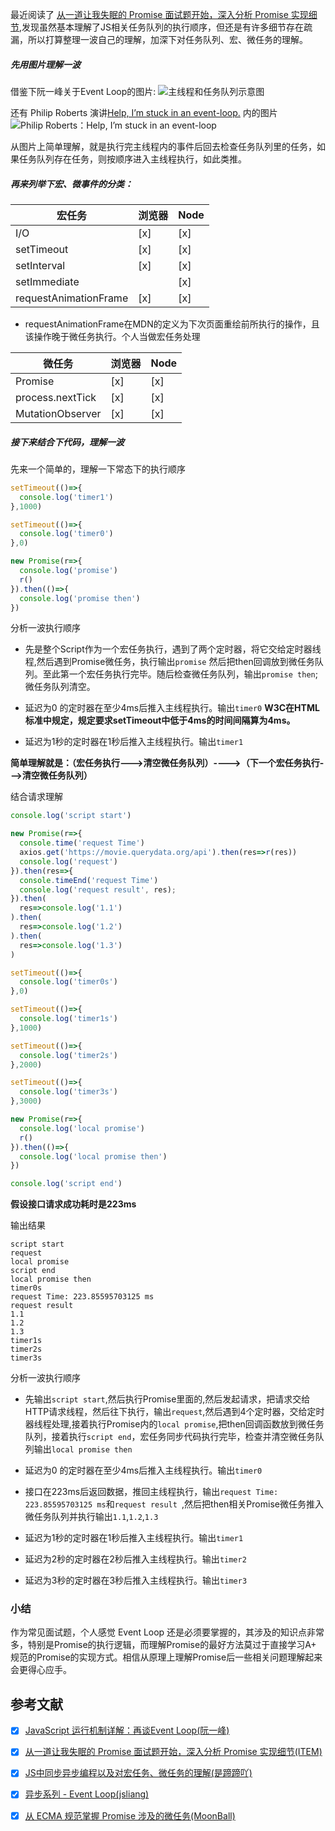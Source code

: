 最近阅读了 [从一道让我失眠的 Promise 面试题开始，深入分析 Promise 实现细节](https://juejin.cn/post/6945319439772434469),发现虽然基本理解了JS相关任务队列的执行顺序，但还是有许多细节存在疏漏，所以打算整理一波自己的理解，加深下对任务队列、宏、微任务的理解。

##### 先用图片理解一波

借鉴下阮一峰关于Event Loop的图片:
![主线程和任务队列示意图](https://www.ruanyifeng.com/blogimg/asset/2014/bg2014100801.jpg "主线程和任务队列示意图")

还有 Philip Roberts 演讲[Help, I’m stuck in an event-loop.](https://vimeo.com/96425312)  内的图片
![Philip Roberts：Help, I’m stuck in an event-loop](https://www.ruanyifeng.com/blogimg/asset/2014/bg2014100802.png)

从图片上简单理解，就是执行完主线程内的事件后回去检查任务队列里的任务，如果任务队列存在任务，则按顺序进入主线程执行，如此类推。


##### 再来列举下宏、微事件的分类：

|  宏任务 | 浏览器  | Node |
| ------------ | ------------ | ------------ |
|  I/O | [x]  | [x] |
|   setTimeout| [x] | [x] |
| setInterval   |[x] | [x]| 
|  setImmediate |   | [x] |
|  requestAnimationFrame | [x]  | [x] |

- requestAnimationFrame在MDN的定义为下次页面重绘前所执行的操作，且该操作晚于微任务执行。个人当做宏任务处理

|  微任务 | 浏览器  | Node |
| ------------ | ------------ | ------------ |
|  Promise| [x]  | [x] |
|  process.nextTick| [x] | [x] |
| MutationObserver   |[x] | [x]|

##### 接下来结合下代码，理解一波

先来一个简单的，理解一下常态下的执行顺序

```js
setTimeout(()=>{
  console.log('timer1')
},1000)

setTimeout(()=>{
  console.log('timer0')
},0)

new Promise(r=>{
  console.log('promise')
  r()
}).then(()=>{
  console.log('promise then')
})
```

分析一波执行顺序
- 先是整个Script作为一个宏任务执行，遇到了两个定时器，将它交给定时器线程,然后遇到Promise微任务，执行输出`promise` 然后把then回调放到微任务队列。至此第一个宏任务执行完毕。随后检查微任务队列，输出`promise then`; 微任务队列清空。

- 延迟为0 的定时器在至少4ms后推入主线程执行。输出`timer0` **W3C在HTML标准中规定，规定要求setTimeout中低于4ms的时间间隔算为4ms。**

- 延迟为1秒的定时器在1秒后推入主线程执行。输出`timer1`

**简单理解就是：（宏任务执行--->清空微任务队列）---->（下一个宏任务执行--->清空微任务队列）**

结合请求理解 

```js
console.log('script start')

new Promise(r=>{
  console.time('request Time')
  axios.get('https://movie.querydata.org/api').then(res=>r(res))
  console.log('request')
}).then(res=>{
  console.timeEnd('request Time')
  console.log('request result', res);
}).then(
  res=>console.log('1.1')
).then(
  res=>console.log('1.2')
).then(
  res=>console.log('1.3')
)

setTimeout(()=>{
  console.log('timer0s')
},0)

setTimeout(()=>{
  console.log('timer1s')
},1000)

setTimeout(()=>{
  console.log('timer2s')
},2000)

setTimeout(()=>{
  console.log('timer3s')
},3000)

new Promise(r=>{
  console.log('local promise')
  r()
}).then(()=>{
  console.log('local promise then')
})

console.log('script end')
```
**假设接口请求成功耗时是223ms**

输出结果
```
script start
request
local promise
script end
local promise then
timer0s
request Time: 223.85595703125 ms
request result
1.1
1.2
1.3
timer1s
timer2s
timer3s
```
分析一波执行顺序
- 先输出``script start``,然后执行Promise里面的,然后发起请求，把请求交给HTTP请求线程，然后往下执行，输出``request``,然后遇到4个定时器，交给定时器线程处理,接着执行Promise内的``local promise``,把then回调函数放到微任务队列，接着执行``script end``，宏任务同步代码执行完毕，检查并清空微任务队列输出``local promise then``

- 延迟为0 的定时器在至少4ms后推入主线程执行。输出`timer0`

- 接口在223ms后返回数据，推回主线程执行，输出``request Time: 223.85595703125 ms``和``request result ``,然后把then相关Promise微任务推入微任务队列并执行输出``1.1``,``1.2``,``1.3``

- 延迟为1秒的定时器在1秒后推入主线程执行。输出`timer1`

- 延迟为2秒的定时器在2秒后推入主线程执行。输出`timer2`

- 延迟为3秒的定时器在3秒后推入主线程执行。输出`timer3`

### 小结

作为常见面试题，个人感觉 Event Loop 还是必须要掌握的，其涉及的知识点非常多，特别是Promise的执行逻辑，而理解Promise的最好方法莫过于直接学习A+ 规范的Promise的实现方式。相信从原理上理解Promise后一些相关问题理解起来会更得心应手。



## 参考文献

* [x] [JavaScript 运行机制详解：再谈Event Loop(阮一峰)](https://www.ruanyifeng.com/blog/2014/10/event-loop.html)

* [x] [从一道让我失眠的 Promise 面试题开始，深入分析 Promise 实现细节(ITEM)](https://juejin.cn/post/6945319439772434469)

* [x] [JS中同步异步编程以及对宏任务、微任务的理解(是蹄蹄吖)](https://www.ruanyifeng.com/blog/2014/10/event-loop.html)

* [x] [异步系列 - Event Loop(jsliang)](https://github.com/LiangJunrong/document-library/blob/master/%E7%B3%BB%E5%88%97-%E9%9D%A2%E8%AF%95%E8%B5%84%E6%96%99/JavaScript/%E5%BC%82%E6%AD%A5%E7%B3%BB%E5%88%97/Event%20Loop.md)

* [x] [从 ECMA 规范掌握 Promise 涉及的微任务(MoonBall)](https://juejin.cn/post/6950093219153575972)